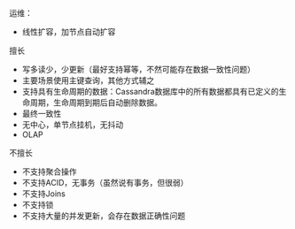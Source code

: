 运维：

- 线性扩容，加节点自动扩容

擅长

- 写多读少，少更新（最好支持幂等，不然可能存在数据一致性问题）
- 主要场景使用主键查询，其他方式辅之
- 支持具有生命周期的数据：Cassandra数据库中的所有数据都具有已定义的生命周期，生命周期到期后自动删除数据。
- 最终一致性
- 无中心，单节点挂机，无抖动
- OLAP

不擅长

- 不支持聚合操作
- 不支持ACID，无事务（虽然说有事务，但很弱）
- 不支持Joins
- 不支持锁
- 不支持大量的并发更新，会存在数据正确性问题

